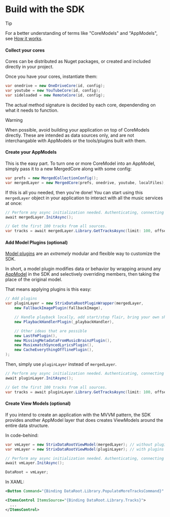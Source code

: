# Build with the SDK

> [!TIP]
> For a better understanding of terms like "CoreModels" and "AppModels", see [How it works](./how-it-works.md).

#### Collect your cores

Cores can be distributed as Nuget packages, or created and included directly in your project.

Once you have your cores, instantiate them:

```csharp
var onedrive = new OneDriveCore(id, config);
var youtube = new YouTubeCore(id, config);
var sideloaded = new RemoteCore(id, config);
```

The actual method signature is decided by each core, dependending on what it needs to function.

> [!WARNING]
> When possible, avoid building your application on top of CoreModels directly. These are intended as data sources only, and are not interchangable with AppModels or the tools/plugins built with them.

#### Create your AppModels
This is the easy part. To turn one or more CoreModel into an AppModel, simply pass it to a new MergedCore along with some config:
```csharp
var prefs = new MergedCollectionConfig();
var mergedLayer = new MergedCore(prefs, onedrive, youtube, localFiles);
```

If this is all you needed, then you're done! You can start using this `mergedLayer` object in your application to interact with all the music services at once:
```csharp
// Perform any async initialization needed. Authenticating, connecting to database, etc.
await mergedLayer.InitAsync(); 

// Get the first 100 tracks from all sources.
var tracks = await mergedLayer.Library.GetTracksAsync(limit: 100, offset: 0).ToListAsync();
```


#### Add Model Plugins (optional)
[Model plugins](../plugins/index.md) are an _extremely_ modular and flexible way to customize the SDK. 

In short, a model plugin modifies data or behavior by wrapping around any [AppModel](../docs/reference/api/StrixMusic.Sdk.AppModels.html) in the SDK and selectively overriding members, then taking the place of the original model.

That means applying plugins is this easy:

```csharp
// Add plugins
var pluginLayer = new StrixDataRootPluginWrapper(mergedLayer,
    new FallbackImagePlugin(fallbackImage),

    // Handle playback locally, add start/stop flair, bring your own shuffle logic, whatever you want.
    new PlaybackHandlerPlugin(_playbackHandler),

    // Other ideas that are possible
    new LastFmPlugin(),
    new MissingMetadataFromMusicBrainzPlugin(),
    new MusixmatchSyncedLyricsPlugin(),
    new CacheEverythingOfflinePlugin(),
);
```

Then, simply use `pluginLayer` instead of `mergedLayer`.

```csharp
// Perform any async initialization needed. Authenticating, connecting to database, etc.
await pluginLayer.InitAsync(); 

// Get the first 100 tracks from all sources.
var tracks = await pluginLayer.Library.GetTracksAsync(limit: 100, offset: 0).ToListAsync();
```

#### Create View Models (optional)
If you intend to create an application with the MVVM pattern, the SDK provides another AppModel layer that does creates ViewModels around the entire data structure.

In code-behind:
```csharp
var vmLayer = new StrixDataRootViewModel(mergedLayer); // without plugins
var vmLayer = new StrixDataRootViewModel(pluginLayer); // with plugins

// Perform any async initialization needed. Authenticating, connecting to database, etc.
await vmLayer.InitAsync();

DataRoot = vmLayer;
```

In XAML:
```xml
<Button Command="{Binding DataRoot.Library.PopulateMoreTracksCommand}" Content="Load 100 more tracks" />

<ItemsControl ItemsSource="{Binding DataRoot.Library.Tracks}">
  ...
</ItemsControl>
```
